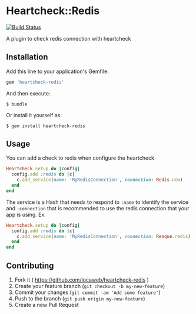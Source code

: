 # Heartcheck::Redis

[![Build Status](https://travis-ci.org/locaweb/heartcheck-redis.svg)](https://travis-ci.org/locaweb/heartcheck-redis)

A plugin to check redis connection with heartcheck

## Installation

Add this line to your application's Gemfile:

```ruby
gem 'heartcheck-redis'
```

And then execute:

    $ bundle

Or install it yourself as:

    $ gem install heartcheck-redis

## Usage

You can add a check to redis when configure the heartcheck

```ruby
Heartcheck.setup do |config|
  config.add :redis do |c|
    c.add_service(name: 'MyRedisConnection', connection: Redis.new)
  end
end
```

The service is a Hash that needs to respond to `:name` to identify the service and `:connection` that is recommended to use the redis connection that your app is using.
Ex.

```ruby
Heartcheck.setup do |config|
  config.add :redis do |c|
    c.add_service(name: 'MyRedisConnection', connection: Resque.redis)
  end
end
```

## Contributing

1. Fork it ( https://github.com/locaweb/heartcheck-redis )
2. Create your feature branch (`git checkout -b my-new-feature`)
3. Commit your changes (`git commit -am 'Add some feature'`)
4. Push to the branch (`git push origin my-new-feature`)
5. Create a new Pull Request
